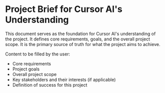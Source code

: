 # Project Brief for Cursor AI's Understanding

This document serves as the foundation for Cursor AI's understanding of the project. It defines core requirements, goals, and the overall project scope. It is the primary source of truth for what the project aims to achieve.

Content to be filled by the user:
- Core requirements
- Project goals
- Overall project scope
- Key stakeholders and their interests (if applicable)
- Definition of success for this project 